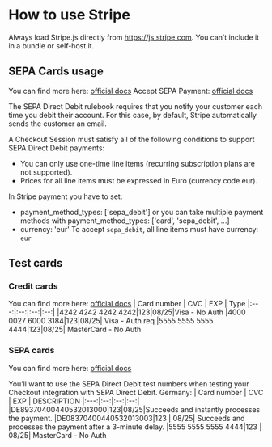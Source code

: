 # How to use Stripe
Always load Stripe.js directly from https://js.stripe.com. You can’t include it in a bundle or self-host it.
<script src="https://js.stripe.com/v3/"></script>

## SEPA Cards usage
You can find more here: [official docs](https://stripe.com/docs/payments/sepa-debit)
Accept SEPA Payment: [official docs](https://stripe.com/docs/payments/sepa-debit/accept-a-payment)

The SEPA Direct Debit rulebook requires that you notify your customer each time you debit their account. For this case, by default, Stripe automatically sends the customer an email.

A Checkout Session must satisfy all of the following conditions to support SEPA Direct Debit payments:

- You can only use one-time line items (recurring subscription plans are not supported).
- Prices for all line items must be expressed in Euro (currency code eur).

In Stripe payment you have to set:
- payment_method_types: ['sepa_debit'] or you can take multiple payment methods with payment_method_types: ['card', 'sepa_debit', ...]
- currency: 'eur' To accept `sepa_debit`, all line items must have currency: `eur`
      

      
## Test cards 

### Credit cards
You can find more here: [official docs](https://stripe.com/docs/testing)
| Card number | CVC | EXP | Type
|:---:|:--:|:--:|:--:|
|4242 4242 4242 4242|123|08/25|Visa - No Auth
|4000 0027 6000 3184|123|08/25| Visa - Auth req
|5555 5555 5555 4444|123|08/25| MasterCard - No Auth

### SEPA cards
You can find more here: [official docs](https://stripe.com/docs/payments/sepa-debit/accept-a-payment#test-integration)

You’ll want to use the SEPA Direct Debit test numbers when testing your Checkout integration with SEPA Direct Debit.
Germany:
| Card number | CVC | EXP | DESCRIPTION
|:---:|:--:|:--:|:--:|
|DE89370400440532013000|123|08/25|Succeeds and instantly processes the payment.
|DE08370400440532013003|123  | 08/25| Succeeds and processes the payment after a 3-minute delay.
|5555 5555 5555 4444|123  | 08/25| MasterCard - No Auth